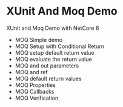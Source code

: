 # XUnit And Moq Demo
XUnit and Moq Demo with NetCore 6

* MOQ Simple demo
* MOQ Setup with Conditional Return
* MOQ setup default return value
* MOQ evaluate the return value
* MOQ and out parameters
* MOQ and ref
* MOQ default return values
* MOQ Properties
* MOQ Callbacks
* MOQ Verification

